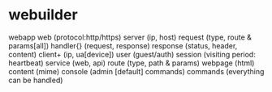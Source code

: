 # webuilder

webapp
  web (protocol:http/https)
    server (ip, host)
      request (type, route & params[all])
        handler{} (request, response)
      response (status, header, content)
    client+ (ip, ua[device])
      user (guest/auth)
      session (visiting period: heartbeat)
      service (web, api)
      route (type, path & params)
      webpage (html)
      content (mime)
  console (admin [default] commands)
    commands (everything can be handled)
    
